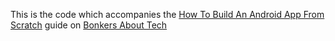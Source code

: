 This is the code which accompanies the <a href="https://bonkersabouttech.com/how-to-build-an-android-app-from-scratch">How To Build An Android App From Scratch</a> guide on <a href="https://www.bonkersabouttech.com">Bonkers About Tech</a>
